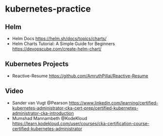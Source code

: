 # kubernetes-practice

## Helm
- Helm Docs
https://helm.sh/docs/topics/charts/
- Helm Charts Tutorial: A Simple Guide for Beginners
https://devopscube.com/create-helm-chart/

## Kubernetes Projects
- Reactive-Resume
https://github.com/AmruthPillai/Reactive-Resume

## Video
- Sander van Vugt @Pearson
https://www.linkedin.com/learning/certified-kubernetes-administrator-cka-cert-prep/certified-kubernetes-administrator-cka-introduction
- Mumshad Mannambeth @KodeKloud 
https://learn.kodekloud.com/user/courses/cka-certification-course-certified-kubernetes-administrator
